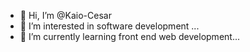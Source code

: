 - 👋 Hi, I’m @Kaio-Cesar
- 👀 I’m interested in software development ...
- 🌱 I’m currently learning front end web development...


<!---
Kaio-Cesar/Kaio-Cesar is a ✨ special ✨ repository because its `README.md` (this file) appears on your GitHub profile.
You can click the Preview link to take a look at your changes.
--->
